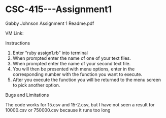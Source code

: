 # CSC-415---Assignment1
Gabby Johnson
Assignment 1
Readme.pdf

VM Link: 

Instructions

1.	Enter “ruby assign1.rb” into terminal
2.	When prompted enter the name of one of your text files.
3.  When prompted enter the name of your second text file.
3.	You will then be presented with menu options, enter in the corresponding number with the function you want to execute. 
4.	After you execute the function you will be returned to the menu screen to pick another option.

Bugs and Limitations

The code works for 15.csv and 15-2.csv, but I have not seen a result for 10000.csv or 750000.csv because it runs too long
